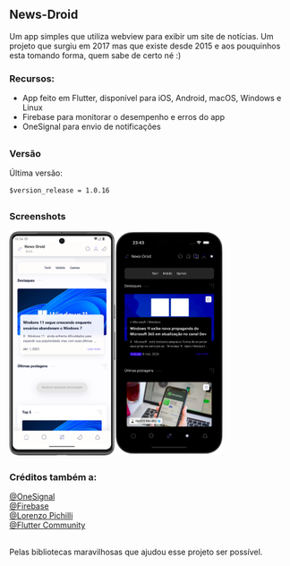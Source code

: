 ## News-Droid
Um app simples que utiliza webview para exibir um site de notícias. Um projeto que surgiu em 2017 mas que existe desde 2015 e aos pouquinhos esta tomando forma, quem sabe de certo né :)

### Recursos:

* App feito em Flutter, disponível para iOS, Android, macOS, Windows e Linux
* Firebase para monitorar o desempenho e erros do app
* OneSignal para envio de notificações
##

### Versão
Última versão:

    $version_release = 1.0.16
##

### Screenshots

<img align="left" height="400px" src="screenshots/preview_android.png" alt="Preview Android">
<img align="center" height="400px" src="screenshots/preview_ios.png" alt="Preview iOS">

##

### Créditos também a:

<div>
<a href = "https://github.com/OneSignal" target="_blank">@OneSignal</a><br>
<a href = "https://github.com/firebase" target="_blank">@Firebase</a><br>
<a href = "https://github.com/pichillilorenzo" target="_blank">@Lorenzo Pichilli</a><br>
<a href = "https://github.com/fluttercommunity" target="_blank">@Flutter Community</a>
</div><br>

Pelas bibliotecas maravilhosas que ajudou esse projeto ser possível.

